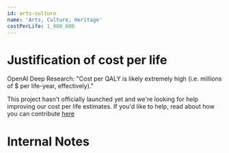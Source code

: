 ```yaml
---
id: arts-culture
name: 'Arts, Culture, Heritage'
costPerLife: 1_000_000
---
```


# Justification of cost per life

OpenAI Deep Research: "Cost per QALY is likely extremely high (i.e. millions of $ per life-year, effectively)."

This project hasn't officially launched yet and we're looking for help improving our cost per life estimates.
If you'd like to help, read about how you can contribute [here](https://github.com/impactlist/impactlist/blob/master/CONTRIBUTING.md)

# Internal Notes
